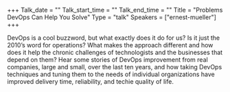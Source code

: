 +++
Talk_date = ""
Talk_start_time = ""
Talk_end_time = ""
Title = "Problems DevOps Can Help You Solve"
Type = "talk"
Speakers = ["ernest-mueller"]
+++

DevOps is a cool buzzword, but what exactly does it do for us? Is it just the 2010’s word for operations? What makes the approach different and how does it help the chronic challenges of technologists and the businesses that depend on them? Hear some stories of DevOps improvement from real companies, large and small, over the last ten years, and how taking DevOps techniques and tuning them to the needs of individual organizations have improved delivery time, reliability, and techie quality of life.
